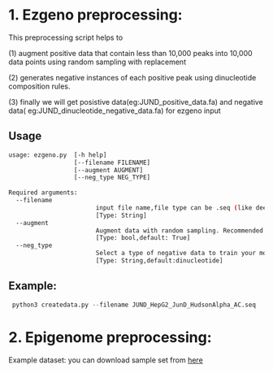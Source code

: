 # 1. Ezgeno preprocessing:
This preprocessing script helps to 

  (1) augment positive data that contain less than 10,000 peaks into 10,000 data points using random sampling with replacement
  
  (2) generates negative instances of each positive peak using dinucleotide composition rules.
  
  (3) finally we will get posistive data(eg:JUND_positive_data.fa) and negative data( eg:JUND_dinucleotide_negative_data.fa) for ezgeno input
## Usage
```bash
usage: ezgeno.py  [-h help] 
                  [--filename FILENAME]                  
                  [--augment AUGMENT] 
                  [--neg_type NEG_TYPE]
                  
Required arguments:
  --filename    
                        input file name,file type can be .seq (like deepbind input file format) or .fa
                        [Type: String]  
  --augment     
                        Augment data with random sampling. Recommended when data points are less than 10,000.
                        [Type: bool,default: True]  
  --neg_type
                        Select a type of negative data to train your model with. ex: "dinucleotide".
                        [Type: String,default:dinucleotide] 
```
## Example:

```python
 python3 createdata.py --filename JUND_HepG2_JunD_HudsonAlpha_AC.seq
 ```
 
# 2. Epigenome preprocessing:
 Example dataset:
 you can download sample set from [here](https://drive.google.com/file/d/1qLk48r1tbmfhXsEiQhhz9kpYwuoVvJEQ/view?usp=sharing )
